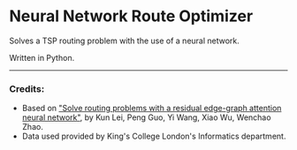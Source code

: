 # Neural Network Route Optimizer 
Solves a TSP routing problem with the use of a neural network.

Written in Python.

---

### Credits:
* Based on ["Solve routing problems with a residual edge-graph attention neural network"](https://www.sciencedirect.com/science/article/abs/pii/S092523122200978X), by Kun Lei, Peng Guo, Yi Wang, Xiao Wu, Wenchao Zhao.
* Data used provided by King's College London's Informatics department. 
